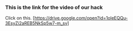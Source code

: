 ### This is the link for the video of our hack

Click on this. [https://drive.google.com/open?id=1oleEQQu-3EsyZi2aREB5NkSp5w7-m_sv]
